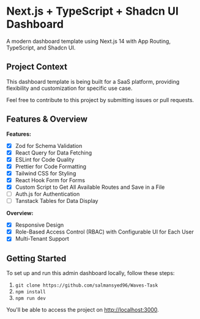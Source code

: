 # Next.js + TypeScript + Shadcn UI  Dashboard
A modern  dashboard template using Next.js 14 with App Routing, TypeScript, and Shadcn UI.



## Project Context

This  dashboard template is being built for a SaaS platform, providing flexibility and customization for specific use case.

Feel free to contribute to this project by submitting issues or pull requests.

## Features & Overview

**Features:**
- [x] Zod for Schema Validation
- [x] React Query for Data Fetching
- [x] ESLint for Code Quality
- [x] Prettier for Code Formatting
- [x] Tailwind CSS for Styling
- [x] React Hook Form for Forms
- [x] Custom Script to Get All Available Routes and Save in a File
- [ ] Auth.js for Authentication
- [ ] Tanstack Tables for Data Display

**Overview:**
- [x] Responsive Design
- [x] Role-Based Access Control (RBAC) with Configurable UI for Each User
- [x] Multi-Tenant Support

## Getting Started

To set up and run this admin dashboard locally, follow these steps:

1. ```git clone https://github.com/salmansyed96/Waves-Task```
2. ```npm install```
3. ```npm run dev```

You'll be able to access the project on [http://localhost:3000](http://localhost:3000).


